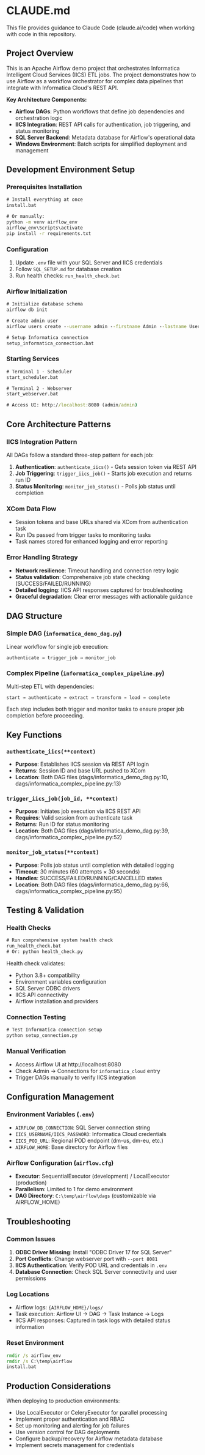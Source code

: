 # CLAUDE.md

This file provides guidance to Claude Code (claude.ai/code) when working with code in this repository.

## Project Overview

This is an Apache Airflow demo project that orchestrates Informatica Intelligent Cloud Services (IICS) ETL jobs. The project demonstrates how to use Airflow as a workflow orchestrator for complex data pipelines that integrate with Informatica Cloud's REST API.

**Key Architecture Components:**
- **Airflow DAGs**: Python workflows that define job dependencies and orchestration logic
- **IICS Integration**: REST API calls for authentication, job triggering, and status monitoring  
- **SQL Server Backend**: Metadata database for Airflow's operational data
- **Windows Environment**: Batch scripts for simplified deployment and management

## Development Environment Setup

### Prerequisites Installation
```cmd
# Install everything at once
install.bat

# Or manually:
python -m venv airflow_env
airflow_env\Scripts\activate
pip install -r requirements.txt
```

### Configuration
1. Update `.env` file with your SQL Server and IICS credentials
2. Follow `SQL_SETUP.md` for database creation
3. Run health checks: `run_health_check.bat`

### Airflow Initialization  
```cmd
# Initialize database schema
airflow db init

# Create admin user
airflow users create --username admin --firstname Admin --lastname User --role Admin --email admin@company.com --password admin

# Setup Informatica connection
setup_informatica_connection.bat
```

### Starting Services
```cmd
# Terminal 1 - Scheduler
start_scheduler.bat

# Terminal 2 - Webserver  
start_webserver.bat

# Access UI: http://localhost:8080 (admin/admin)
```

## Core Architecture Patterns

### IICS Integration Pattern
All DAGs follow a standard three-step pattern for each job:
1. **Authentication**: `authenticate_iics()` - Gets session token via REST API
2. **Job Triggering**: `trigger_iics_job()` - Starts job execution and returns run ID  
3. **Status Monitoring**: `monitor_job_status()` - Polls job status until completion

### XCom Data Flow
- Session tokens and base URLs shared via XCom from authentication task
- Run IDs passed from trigger tasks to monitoring tasks
- Task names stored for enhanced logging and error reporting

### Error Handling Strategy
- **Network resilience**: Timeout handling and connection retry logic
- **Status validation**: Comprehensive job state checking (SUCCESS/FAILED/RUNNING)
- **Detailed logging**: IICS API responses captured for troubleshooting
- **Graceful degradation**: Clear error messages with actionable guidance

## DAG Structure

### Simple DAG (`informatica_demo_dag.py`)
Linear workflow for single job execution:
```
authenticate → trigger_job → monitor_job
```

### Complex Pipeline (`informatica_complex_pipeline.py`)  
Multi-step ETL with dependencies:
```
start → authenticate → extract → transform → load → complete
```

Each step includes both trigger and monitor tasks to ensure proper job completion before proceeding.

## Key Functions

### `authenticate_iics(**context)`
- **Purpose**: Establishes IICS session via REST API login
- **Returns**: Session ID and base URL pushed to XCom
- **Location**: Both DAG files (dags/informatica_demo_dag.py:10, dags/informatica_complex_pipeline.py:13)

### `trigger_iics_job(job_id, **context)`  
- **Purpose**: Initiates job execution via IICS REST API
- **Requires**: Valid session from authenticate task
- **Returns**: Run ID for status monitoring
- **Location**: Both DAG files (dags/informatica_demo_dag.py:39, dags/informatica_complex_pipeline.py:52)

### `monitor_job_status(**context)`
- **Purpose**: Polls job status until completion with detailed logging
- **Timeout**: 30 minutes (60 attempts × 30 seconds)  
- **Handles**: SUCCESS/FAILED/RUNNING/CANCELLED states
- **Location**: Both DAG files (dags/informatica_demo_dag.py:66, dags/informatica_complex_pipeline.py:95)

## Testing & Validation

### Health Checks
```cmd
# Run comprehensive system health check
run_health_check.bat
# Or: python health_check.py
```

Health check validates:
- Python 3.8+ compatibility
- Environment variables configuration
- SQL Server ODBC drivers
- IICS API connectivity
- Airflow installation and providers

### Connection Testing
```cmd
# Test Informatica connection setup
python setup_connection.py
```

### Manual Verification
- Access Airflow UI at http://localhost:8080
- Check Admin → Connections for `informatica_cloud` entry
- Trigger DAGs manually to verify IICS integration

## Configuration Management

### Environment Variables (`.env`)
- `AIRFLOW_DB_CONNECTION`: SQL Server connection string
- `IICS_USERNAME/IICS_PASSWORD`: Informatica Cloud credentials  
- `IICS_POD_URL`: Regional POD endpoint (dm-us, dm-eu, etc.)
- `AIRFLOW_HOME`: Base directory for Airflow files

### Airflow Configuration (`airflow.cfg`)
- **Executor**: SequentialExecutor (development) / LocalExecutor (production)
- **Parallelism**: Limited to 1 for demo environment
- **DAG Directory**: `C:\temp\airflow\dags` (customizable via AIRFLOW_HOME)

## Troubleshooting

### Common Issues
1. **ODBC Driver Missing**: Install "ODBC Driver 17 for SQL Server"
2. **Port Conflicts**: Change webserver port with `--port 8081` 
3. **IICS Authentication**: Verify POD URL and credentials in `.env`
4. **Database Connection**: Check SQL Server connectivity and user permissions

### Log Locations
- Airflow logs: `{AIRFLOW_HOME}/logs/`
- Task execution: Airflow UI → DAG → Task Instance → Logs
- IICS API responses: Captured in task logs with detailed status information

### Reset Environment
```cmd
rmdir /s airflow_env
rmdir /s C:\temp\airflow  
install.bat
```

## Production Considerations

When deploying to production environments:
- Use LocalExecutor or CeleryExecutor for parallel processing
- Implement proper authentication and RBAC
- Set up monitoring and alerting for job failures
- Use version control for DAG deployments
- Configure backup/recovery for Airflow metadata database
- Implement secrets management for credentials